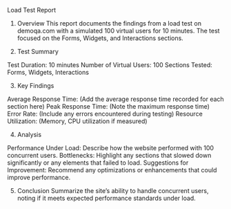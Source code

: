 Load Test Report
1. Overview
This report documents the findings from a load test on demoqa.com with a simulated 100 virtual users for 10 minutes. The test focused on the Forms, Widgets, and Interactions sections.

2. Test Summary

Test Duration: 10 minutes
Number of Virtual Users: 100
Sections Tested: Forms, Widgets, Interactions

3. Key Findings

Average Response Time: (Add the average response time recorded for each section here)
Peak Response Time: (Note the maximum response time)
Error Rate: (Include any errors encountered during testing)
Resource Utilization: (Memory, CPU utilization if measured)

4. Analysis

Performance Under Load: Describe how the website performed with 100 concurrent users.
Bottlenecks: Highlight any sections that slowed down significantly or any elements that failed to load.
Suggestions for Improvement: Recommend any optimizations or enhancements that could improve performance.

5. Conclusion
Summarize the site’s ability to handle concurrent users, noting if it meets expected performance standards under load.